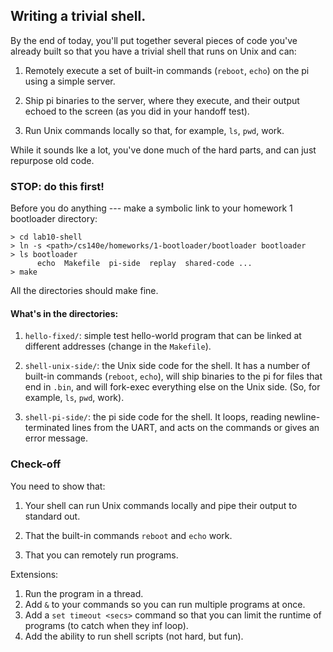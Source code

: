## Writing a trivial shell.

By the end of today, you'll put together several pieces of code you've already
built so that you have a trivial shell that runs on Unix and can:

   1. Remotely execute a set of built-in commands (`reboot`, `echo`) 
   on the pi using a simple server.

   2. Ship pi binaries to the server, where they execute, and their output
   echoed to the screen (as you did in your handoff test).
 
   3. Run Unix commands locally so that, for example, `ls`, `pwd`, work.

While it sounds lke a lot, you've done much of the hard parts, and can just
repurpose old code.

### STOP: do this first!

Before you do anything --- make a symbolic link to your homework 1 bootloader
directory:

    > cd lab10-shell
    > ln -s <path>/cs140e/homeworks/1-bootloader/bootloader bootloader
    > ls bootloader
          echo  Makefile  pi-side  replay  shared-code ...
    > make

All the directories should make fine.

#### What's in the directories:

   1. `hello-fixed/`: simple test hello-world program that can be linked
   at different addresses (change in the `Makefile`).

   2. `shell-unix-side/`: the Unix side code for the shell.  It has a number
   of built-in commands (`reboot`, `echo`), will ship binaries to the pi for
   files that end in `.bin`, and will fork-exec everything else on the Unix 
   side.  (So, for example, `ls`, `pwd`, work).

   3. `shell-pi-side/`: the pi side code for the shell.  It loops, reading
   newline-terminated lines from the UART, and acts on the commands or 
   gives an error message.

### Check-off

You need to show that:

   1. Your shell can run Unix commands locally and pipe their output to 
   standard out.  

   2. That the built-in commands `reboot` and `echo` work.

   3. That you can remotely run programs.

Extensions:

   1. Run the program in a thread.
   2. Add `&` to your commands so you can run multiple programs at once.
   3. Add a `set timeout <secs>` command so that you can limit the 
   runtime of programs (to catch when they inf loop).
   4. Add the ability to run shell scripts (not hard, but fun).

